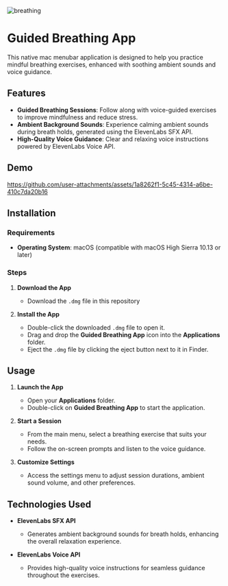 ![breathing](https://github.com/user-attachments/assets/d32729e4-12ed-4ff0-8cea-1e14894d4519)

# Guided Breathing App

This native mac menubar application is designed to help you practice mindful breathing exercises, enhanced with soothing ambient sounds and voice guidance.

## Features

- **Guided Breathing Sessions**: Follow along with voice-guided exercises to improve mindfulness and reduce stress.
- **Ambient Background Sounds**: Experience calming ambient sounds during breath holds, generated using the ElevenLabs SFX API.
- **High-Quality Voice Guidance**: Clear and relaxing voice instructions powered by ElevenLabs Voice API.

## Demo

https://github.com/user-attachments/assets/1a8262f1-5c45-4314-a6be-410c7da20b16

## Installation

### Requirements

- **Operating System**: macOS (compatible with macOS High Sierra 10.13 or later)

### Steps

1. **Download the App**

   - Download the `.dmg` file in this repository

2. **Install the App**

   - Double-click the downloaded `.dmg` file to open it.
   - Drag and drop the **Guided Breathing App** icon into the **Applications** folder.
   - Eject the `.dmg` file by clicking the eject button next to it in Finder.

## Usage

1. **Launch the App**

   - Open your **Applications** folder.
   - Double-click on **Guided Breathing App** to start the application.

2. **Start a Session**

   - From the main menu, select a breathing exercise that suits your needs.
   - Follow the on-screen prompts and listen to the voice guidance.

3. **Customize Settings**

   - Access the settings menu to adjust session durations, ambient sound volume, and other preferences.

## Technologies Used

- **ElevenLabs SFX API**

  - Generates ambient background sounds for breath holds, enhancing the overall relaxation experience.

- **ElevenLabs Voice API**

  - Provides high-quality voice instructions for seamless guidance throughout the exercises.
